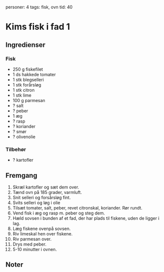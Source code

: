 personer: 4
tags: fisk, ovn
tid: 40

# Kims fisk i fad 1

## Ingredienser
### Fisk
  - 250 g fiskefilet
  - 1 ds hakkede tomater
  - 1 stk blegselleri
  - 1 stk forårsløg
  - 1 stk citron
  - 1 stk lime
  - 100 g parmesan
  - ? salt
  - ? peber
  - 1 æg
  - ? rasp
  - ? koriander
  - ? smør
  - ? olivenolie

### Tilbehør
  - ? kartofler

## Fremgang
  1. Skræl kartofler og sæt dem over.
  2. Tænd ovn på 185 grader, varmluft.
  3. Snit selleri og forsårsløg fint.
  4. Svits selleri og løg i olie
  5. Tilsæt tomater, salt, peber, revet citronskal, koriander. Rør rundt.
  6. Vend fisk i æg og rasp m. peber og steg dem.
  7. Hæld sovsen i bunden af et fad, der har plads til fiskene, uden de ligger
     i lag.
  8. Læg fiskene ovenpå sovsen.
  9. Riv limeskal hen over fiskene.
  10. Riv parmesan over.
  11. Drys med peber.
  12. 5-10 minutter i ovnen.

## Noter
